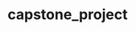 # capstone_project

<!-- <li class="nav-item list-unstyled mr-2 mt-1 pt-1 px-2 active">
  <div class="admin-user">
    <p><?php //echo $_SESSION['user_name'];?>&nbsp<i class="bi bi-person-circle"></i></p>
  </div>
</li> -->
<!-- <li class="nav-item list-unstyled mr-2 px-1 active">
    <button class="nav-link bg-transparent text-light border-0" data-toggle="modal" data-target="#myModal">Logout <i class="bi-power"></i></button>

    <div class="modal fade" id="myModal" tabindex="-1" role="dialog" aria-labelledby="exampleModalLabel" aria-hidden="true">
       <div class="modal-dialog" role="document">
         <div class="modal-content">
           <div class="modal-header">
             <h5 class="modal-title text-dark" id="exampleModalLabel">Confirm Sign Out</h5>
             <button type="button" class="close btn btn-transparent" data-dismiss="modal" aria-label="Close">
               <span aria-hidden="true">&times;</span>
             </button>
           </div>
           <div class="modal-body text-dark">
             <p>Are you sure you want log out?</p>
           </div>
           <div class="modal-footer">
             <button type="button" class="btn btn-secondary" data-dismiss="modal">Cancel</button>
             <a type="button" class="btn btn-primary" href="../includes/logout.php">Confirm</a>
           </div>
         </div>
       </div>
    </div>
-->
